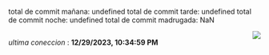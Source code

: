 total de commit mañana: undefined 
total de commit tarde: undefined 
total de commit noche: undefined 
total de commit madrugada: NaN 

<div style="display: flex; justify-content: space-between;">
 <p align="right"><i>ultima coneccion</i> : <b>12/29/2023, 10:34:59 PM</b></p> 
 <img src="https://img.shields.io/badge/GitHub%20Action%20Status-Online-brightgreen?style=flat&logo=githubactions&logoColor=%23ffffff&labelColor=%23181717&color=%232088FF" />
</div>




